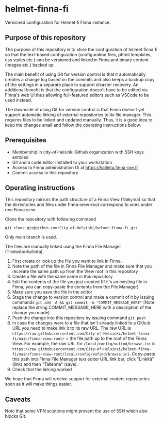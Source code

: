# helmet-finna-fi

Versioned configuration for Helmet.fi Finna instance.

## Purpose of this repository

The purpose of this repository is to store the configuration of helmet.finna.fi so that the text-based configuration (configuration files, phtml templates, css styles etc.) can be versioned and linked in Finna and binary content (images etc.) backed up.

The main benefit of using Git for version control is that it automatically creates a change log based on the commits and also keeps a backup copy of the settings in a separate place to support disaster recovery. An additional benefit is that the configuration doesn't have to be edited via Finna's web UI thus allowing full-featured editors such as VSCode to be used instead.

The downside of using Git for version control is that Finna doesn't yet support automatic linking of external repositories to its file manager. This requires files to be linked and updated manually. Thus, it is a good idea to keep the changes small and follow the operating instructions below.

## Prerequisites

- Membership in city-of-helsinki Github organization with SSH keys enrolled 
- Git and a code editor installed to your workstation
- Access to Finna administration UI at https://hallinta.finna-pre.fi
- Commit access to this repository

## Operating instructions

This repository mirrors the path structure of a Finna View (Näkymä) so that the dirrectories and files under finna-view-root correspond to ones under one Finna view.

Clone the repository with following command

```
git clone git@github.com:City-of-Helsinki/helmet-finna-fi.git
```

Only main branch is used.

The files are manually linked using the Finna File Manager (Tiedostonhallinta).

1. First create or look up the file you want to link in Finna.
2. Note the path of the file in Finna File Manager and make sure that you recreate the same path up from the View root in this repository
3. Create a file with the same name in this repository
4. Edit the contents of the file you just created (If it's an existing file in Finna, you can copy-paste the contents from the File Manager)
5. Make sure you save the file in the editor
6. Stage the change to version control and make a commit of it by issuing commands ```git add -A && git commit -m "COMMIT_MESSAGE_HERE"``` (Note: replace the string COMMIT_MESSAGE_HERE with a description of the change you made)
7. Push the change into this repository by issuing command ```git push```
8. In case the changes were to a file that isn't already linked to a Github URL you need to make link it to its raw URL. The raw URL is ```https://raw.githubusercontent.com/City-of-Helsinki/helmet-finna-fi/main/finna-view-root/``` + the file path up to the root of the Finna View. For example, the raw URL for ```/local/config/vufind/browse.ini``` is ```https://raw.githubusercontent.com/City-of-Helsinki/helmet-finna-fi/main/finna-view-root/local/config/vufind/browse.ini```. Copy-paste this path into Finna File Manager text editor URL link bar, click "Linkitä" (link) and then "Tallenna" (save).
9. Check that the linking worked

We hope that Finna will receive support for external content repositories soon as it will make things easier.

## Caveats

Note that some VPN solutions might prevent the use of SSH which also blocks Git.
